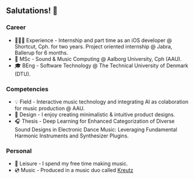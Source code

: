 ## Salutations! 👋
### Career
- 👨🏼‍💻 Experience  - Internship and part time as an iOS developer @ Shortcut, Cph. for two years. Project oriented internship @ Jabra, Ballerup for 6 months.
- 📖 MSc         - Sound & Music Computing @ Aalborg University, Cph (AAU).
- 🎓 BEng        - Software Technology @ The Technical University of Denmark (DTU).

### Competencies
- 💡 Field       - Interactive music technology and integrating AI as colaboration for music production @ AAU.
- 🎨 Design      - I enjoy creating minimalistic & intuitive product designs.
- 🎧 Thesis      - Deep Learning for Enhanced Categorization of Diverse Sound Designs in Electronic Dance Music: Leveraging Fundamental Harmonic Instruments and Synthesizer Plugins. 

### Personal
- 🎵 Leisure     - I spend my free time making music.
- 💿 Music       - Produced in a music duo called [Kreutz](https://open.spotify.com/artist/1JARCv57h1frJZDcxBqC8y?si=3xxhMoq0Rx2H1XSc_XvC_Q)


<!--

![Anurag's GitHub stats](https://github-readme-stats.vercel.app/api?username=anuraghazra&show_icons=true)
**ThaDuyx/thaduyx** is a ✨ _special_ ✨ repository because its `README.md` (this file) appears on your GitHub profile.

Here are some ideas to get you started:

- 🔭 I’m currently working on ...
- 🌱 I’m currently learning ...
- 👯 I’m looking to collaborate on ...
- 🤔 I’m looking for help with ...
- 💬 Ask me about ...
- 📫 How to reach me: ...
- 😄 Pronouns: ...
- ⚡ Fun fact: ...
-->
